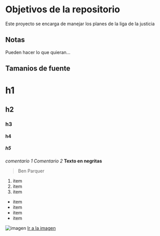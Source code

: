 # Objetivos de la repositorio

Este proyecto se encarga de manejar los planes de la liga de la justicia

## Notas

Pueden hacer lo que quieran...

## Tamanios de fuente

# h1
## h2
### h3
#### h4
##### h5

_comentario 1_
*Comentario 2*
**Texto en negritas**
>Ben Parquer
1. item
2. item
3. item

* item
* item
* item
* item

![imagen](https://img1.freepng.es/20171220/kcq/smile-mouth-png-5a3a7392284c66.86010673151378011416518611.jpg)
[Ir a la imagen](https://img1.freepng.es/20171220/kcq/smile-mouth-png-5a3a7392284c66.86010673151378011416518611.jpg)
